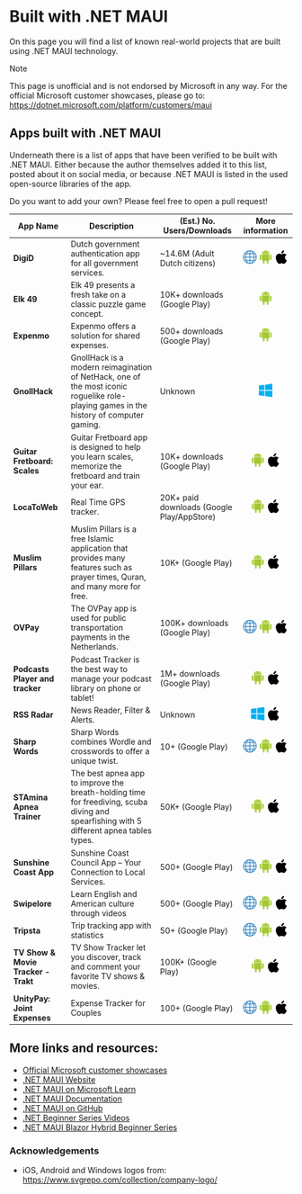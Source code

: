 # Built with .NET MAUI 

On this page you will find a list of known real-world projects that are built using .NET MAUI technology.

> [!NOTE]
> This page is unofficial and is not endorsed by Microsoft in any way. For the official Microsoft customer showcases, please go to: https://dotnet.microsoft.com/platform/customers/maui

## Apps built with .NET MAUI

Underneath there is a list of apps that have been verified to be built with .NET MAUI. Either because the author themselves added it to this list, posted about it on social media, or because .NET MAUI is listed in the used open-source libraries of the app. 

Do you want to add your own? Please feel free to open a pull request!

| App Name | Description | (Est.) No. Users/Downloads | More information |
| -------- | ----------- | -------------------------- |:----------------:|
| **DigiD** | Dutch government authentication app for all government services. | ~14.6M (Adult Dutch citizens) | [<img src="assets/website.png"/>](https://www.digid.nl/en/login-methods/digid-app/) [<img src="assets/android.png"/>](https://play.google.com/store/apps/details?id=nl.rijksoverheid.digid.pub&hl=en-US) [<img src="assets/ios.png"/>](https://apps.apple.com/gb/app/digid/id1208460960?l=en-US) |
| **Elk 49** | Elk 49 presents a fresh take on a classic puzzle game concept. | 10K+ downloads (Google Play) | [<img src="assets/android.png"/>](https://play.google.com/store/apps/details?id=com.pekspro.elk49&hl=en) |
| **Expenmo** | Expenmo offers a solution for shared expenses. | 500+ downloads (Google Play) | [<img src="assets/android.png"/>](https://play.google.com/store/apps/details?id=com.HomeAsync.Expenmo&hl=en) |
| **GnollHack** | GnollHack is a modern reimagination of NetHack, one of the most iconic roguelike role-playing games in the history of computer gaming. | Unknown | [<img src="assets/windows.png"/>](https://apps.microsoft.com/detail/9p6sblh8zr41?hl=en-us) |
| **Guitar Fretboard: Scales** | Guitar Fretboard app is designed to help you learn scales, memorize the fretboard and train your ear. | 10K+ downloads (Google Play) | [<img src="assets/android.png"/>](https://play.google.com/store/apps/details?id=com.slaverygames.guitarfretboard&hl=en) [<img src="assets/ios.png"/>](https://apps.apple.com/us/app/guitar-fretboard-scales/id1623791852?l=en-US) |
| **LocaToWeb** | Real Time GPS tracker. | 20K+ paid downloads (Google Play/AppStore) | [<img src="assets/android.png"/>](https://play.google.com/store/apps/details?id=com.wovenobjects.locatoweb&hl=en) [<img src="assets/ios.png"/>](https://apps.apple.com/us/app/locatoweb/id541093617?ls=1) |
| **Muslim Pillars** | Muslim Pillars is a free Islamic application that provides many features such as prayer times, Quran, and many more for free. | 10K+ (Google Play) | [<img src="assets/android.png"/>](https://play.google.com/store/apps/details?id=com.AZEE.wquran&hl=en) [<img src="assets/ios.png"/>](https://apps.apple.com/us/app/id1529761608?l=en-US) |
| **OVPay** | The OVPay app is used for public transportation payments in the Netherlands. | 100K+ downloads (Google Play) | [<img src="assets/website.png"/>](https://www.ovpay.nl/en) [<img src="assets/android.png"/>](https://play.google.com/store/apps/details?id=nl.tls.ovpay&hl=en) [<img src="assets/ios.png"/>](https://apps.apple.com/nl/app/ovpay/id1542164084?l=en-US) |
| **Podcasts Player and tracker** | Podcast Tracker is the best way to manage your podcast library on phone or tablet! | 1M+ downloads (Google Play) | [<img src="assets/android.png"/>](https://play.google.com/store/apps/details?id=com.jonathanantoine.Podcasts&hl=en) [<img src="assets/ios.png"/>](https://apps.apple.com/bb/app/podcasts-tracker/id1450382384?l=en-US) |
| **RSS Radar** | News Reader, Filter & Alerts. | Unknown | [<img src="assets/windows.png"/>](https://apps.microsoft.com/detail/9mwhll3bbx9f?hl=en-us) [<img src="assets/ios.png"/>](https://apps.apple.com/us/app/rss-radar/id6496271582?l=en-US) |
| **Sharp Words** | Sharp Words combines Wordle and crosswords to offer a unique twist. | 10+ (Google Play) | [<img src="assets/website.png"/>](https://sharpwordswebsite.z13.web.core.windows.net/) [<img src="assets/android.png"/>](https://play.google.com/store/apps/details?id=com.npt.sharpwords&hl=en) [<img src="assets/ios.png"/>](https://apps.apple.com/us/app/sharp-words/id6448644737?l=en-US) |
| **STAmina Apnea Trainer** | The best apnea app to improve the breath-holding time for freediving, scuba diving and spearfishing with 5 different apnea tables types. | 50K+ (Google Play) | [<img src="assets/android.png"/>](https://play.google.com/store/apps/details?id=com.squarecrowdapps.stamina&hl=en) [<img src="assets/ios.png"/>](https://apps.apple.com/us/app/stamina-apnea-trainer/id994874491?l=en-US) |
| **Sunshine Coast App** | Sunshine Coast Council App – Your Connection to Local Services. | 500+ (Google Play) | [<img src="assets/website.png"/>]([https://tripsta.app/](https://www.sunshinecoast.qld.gov.au/council/contact-council/site-help/scc-app)) [<img src="assets/android.png"/>](https://play.google.com/store/apps/details?id=com.sunshinecoastcouncil.scc.app&hl=en) [<img src="assets/ios.png"/>](https://apps.apple.com/au/app/sunshine-coast-app/id6502670757?l=en-US) |
| **Swipelore** | Learn English and American culture through videos | 500+ (Google Play) | [<img src="assets/website.png"/>](https://swipelore.com/) [<img src="assets/android.png"/>](https://play.google.com/store/apps/details?id=com.companyname.swiplore.mobileapp&hl=en) [<img src="assets/ios.png"/>](https://apps.apple.com/us/app/swipelore-english-with-shorts/id6479754157?l=en-US) |
| **Tripsta** | Trip tracking app with statistics | 50+ (Google Play) | [<img src="assets/website.png"/>](https://tripsta.app/) [<img src="assets/android.png"/>](https://play.google.com/store/apps/details?id=com.universley.tripsta&hl=en) [<img src="assets/ios.png"/>](https://apps.apple.com/us/app/tripsta/id6448712233?l=en-US) |
| **TV Show & Movie Tracker -Trakt** | TV Show Tracker let you discover, track and comment your favorite TV shows & movies. | 100K+ (Google Play) | [<img src="assets/android.png"/>](https://play.google.com/store/apps/details?id=com.jonathanantoine.TVST&hl=en) [<img src="assets/ios.png"/>](https://apps.apple.com/nl/app/tv-show-tracker-trakt-client/id1228141510?l=en-US) |
| **UnityPay: Joint Expenses** | Expense Tracker for Couples | 100+ (Google Play) | [<img src="assets/website.png"/>](https://www.williambelle.co/apps/unity-pay) [<img src="assets/android.png"/>](https://play.google.com/store/apps/details?id=co.williambelle.unitypay&hl=en&hl=en) [<img src="assets/ios.png"/>](https://apps.apple.com/us/app/tripsta/id6448712233?l=en-US) |


## More links and resources:
- [Official Microsoft customer showcases](https://dotnet.microsoft.com/platform/customers/maui)
- [.NET MAUI Website](https://dot.net/maui)
- [.NET MAUI on Microsoft Learn](https://learn.microsoft.com/learn/paths/build-apps-with-dotnet-maui/)
- [.NET MAUI Documentation](https://learn.microsoft.com/dotnet/maui) 
- [.NET MAUI on GitHub](https://github.com/dotnet/maui)
- [.NET Beginner Series Videos](https://dot.net/videos)
- [.NET MAUI Blazor Hybrid Beginner Series](https://www.youtube.com/playlist?list=PLdo4fOcmZ0oU6AgjUbyztrhnzGVFuN6ij)

### Acknowledgements

* iOS, Android and Windows logos from: https://www.svgrepo.com/collection/company-logo/
